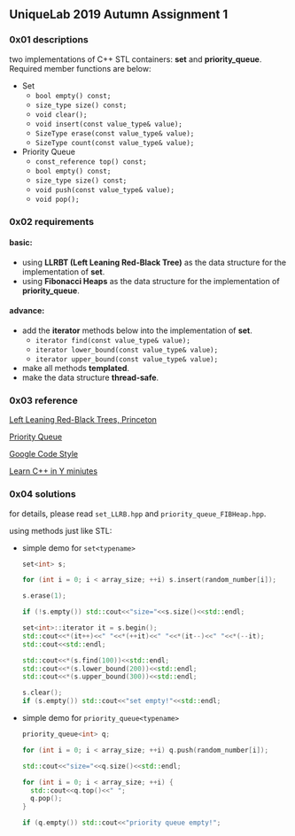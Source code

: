 ## UniqueLab 2019 Autumn Assignment 1

### 0x01 descriptions

two implementations of C++ STL containers: **set** and **priority_queue**. Required member functions are below:

- Set
  - `bool empty() const;`
  - `size_type size() const;`
  - `void clear();`
  - `void insert(const value_type& value);`
  - `SizeType erase(const value_type& value);`
  - `SizeType count(const value_type& value);`
- Priority Queue
  - `const_reference top() const;`
  - `bool empty() const;`
  - `size_type size() const;`
  - `void push(const value_type& value);`
  - `void pop();`

### 0x02 requirements

#### basic:

- using **LLRBT (Left Leaning Red-Black Tree)** as the data structure for the implementation of **set**.
- using **Fibonacci Heaps** as the data structure for the implementation of **priority_queue**.

#### advance:

- add the **iterator** methods below into the implementation of **set**.
  - `iterator find(const value_type& value);`
  - `iterator lower_bound(const value_type& value);`
  - `iterator upper_bound(const value_type& value);`
- make all methods **templated**.
- make the data structure **thread-safe**.

### 0x03 reference

[Left Leaning Red-Black Trees, Princeton](https://www.cs.princeton.edu/~rs/talks/LLRB/RedBlack.pdf)

[Priority Queue](https://en.wikipedia.org/wiki/Priority_queue)

[Google Code Style](https://zh-google-styleguide.readthedocs.io/en/latest/)

[Learn C++ in Y miniutes](https://learnxinyminutes.com/docs/c++/)

### 0x04 solutions

for details, please read `set_LLRB.hpp` and `priority_queue_FIBHeap.hpp`.

using methods just like STL:

- simple demo for `set<typename>`
    ```c++
    set<int> s;

    for (int i = 0; i < array_size; ++i) s.insert(random_number[i]);

    s.erase(1);

    if (!s.empty()) std::cout<<"size="<<s.size()<<std::endl;

    set<int>::iterator it = s.begin();
    std::cout<<*(it++)<<" "<<*(++it)<<" "<<*(it--)<<" "<<*(--it);
    std::cout<<std::endl;

    std::cout<<*(s.find(100))<<std::endl;
    std::cout<<*(s.lower_bound(200))<<std::endl;
    std::cout<<*(s.upper_bound(300))<<std::endl;

    s.clear();
    if (s.empty()) std::cout<<"set empty!"<<std::endl;
    ```
- simple demo for `priority_queue<typename>`
    ```c++
    priority_queue<int> q;

    for (int i = 0; i < array_size; ++i) q.push(random_number[i]);

    std::cout<<"size="<<q.size()<<std::endl;

    for (int i = 0; i < array_size; ++i) {
      std::cout<<q.top()<<" ";
      q.pop();
    }

    if (q.empty()) std::cout<<"priority queue empty!";
    ```

